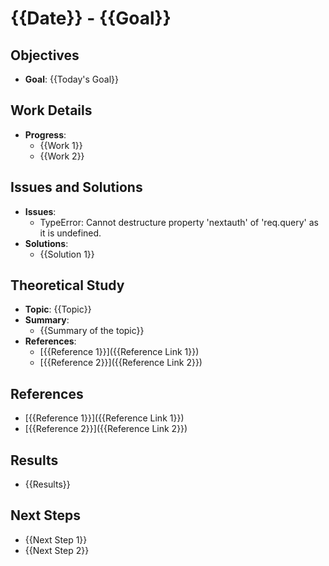 # {{Date}} - {{Goal}}

## Objectives
- **Goal**: {{Today's Goal}}


## Work Details
- **Progress**:
  - {{Work 1}}
  - {{Work 2}}

## Issues and Solutions
- **Issues**:
  - TypeError: Cannot destructure property 'nextauth' of 'req.query' as it is undefined.
- **Solutions**:
  - {{Solution 1}}

## Theoretical Study
- **Topic**: {{Topic}}
- **Summary**:
  - {{Summary of the topic}}
- **References**:
  - [{{Reference 1}}]({{Reference Link 1}})
  - [{{Reference 2}}]({{Reference Link 2}})

## References
- [{{Reference 1}}]({{Reference Link 1}})
- [{{Reference 2}}]({{Reference Link 2}})

## Results
- {{Results}}

## Next Steps
- {{Next Step 1}}
- {{Next Step 2}}